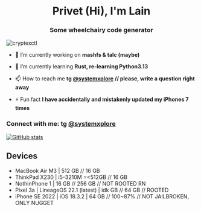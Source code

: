 <h1 align="center">Privet (Hi), I'm Lain</h1>
<h3 align="center">Some wheelchairy code generator</h3>

<p align="left"> <img src="https://komarev.com/ghpvc/?username=cryptexctl&label=Profile%20views&color=0e75b6&style=flat" alt="cryptexctl" /> </p>

- 🔭 I’m currently working on **mashfs & talc (maybe)**

- 🌱 I’m currently learning **Rust, re-learning Python3.13**

- 📫 How to reach me **tg <a href="https://t.me/systemxplore">@systemxplore</a> // please, write a question right away**

- ⚡ Fun fact **I have accidentally and mistakenly updated my iPhones 7 times**

<h3 align="left">Connect with me: tg <a href="https://t.me/systemxplore">@systemxplore</a></h3>
<p align="left">
</p>

[![GitHub stats](https://vercel-github-readme-stats-xi.vercel.app/api?username=cryptexctl&show_icons=true&disable_animations=true&hide_title=true&border_radius=20&border_color=4D5457&bg_color=1C1920&hide=contribs&text_color=e4e4e4&icon_color=ffffff&ring_color=ffffff&include_all_commits=true)](https://github.com/cryptexctl?tab=repositories)

## Devices
 - MacBook Air M3 | 512 GB // 16 GB
 - ThinkPad X230 | i5-3210M =<512GB // 16 GB
 - NothinPhone 1 | 16 GB // 256 GB // NOT ROOTED RN
 - Pixel 3a | LineageOS 22.1 (latest) | idk GB // 64 GB // ROOTED
 - iPhone SE 2022 | iOS 18.3.2 | 64 GB // 100~87% // NOT JAILBROKEN, ONLY NUGGET
